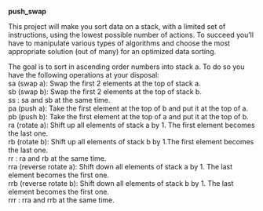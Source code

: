 <b>push_swap</b>

This project will make you sort data on a stack, with a limited set of instructions, using
the lowest possible number of actions. To succeed you’ll have to manipulate various
types of algorithms and choose the most appropriate solution (out of many) for an
optimized data sorting.<br>

The goal is to sort in ascending order numbers into stack a. To do so you have the
following operations at your disposal:<br>
sa (swap a): Swap the first 2 elements at the top of stack a.<br>
sb (swap b): Swap the first 2 elements at the top of stack b.<br>
ss : sa and sb at the same time.<br>
pa (push a): Take the first element at the top of b and put it at the top of a.<br>
pb (push b): Take the first element at the top of a and put it at the top of b.<br>
ra (rotate a): Shift up all elements of stack a by 1. The first element becomes the last one.<br>
rb (rotate b): Shift up all elements of stack b by 1.The first element becomes the last one.<br>
rr : ra and rb at the same time.<br>
rra (reverse rotate a): Shift down all elements of stack a by 1. The last element becomes the first one.<br>
rrb (reverse rotate b): Shift down all elements of stack b by 1.  The last element becomes the first one.<br>
rrr : rra and rrb at the same time.<br>
